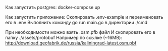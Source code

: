 Как запустить postgres:
docker-compose up

Как запустить приложение:
Скопировать .env-example и переименовать его в .env
Выполнить команду go run main.go в директории ./cmd

При необходимости можно взять .osm.pfb файл
И скопировать его в папку ./assets/protobuf
Например по ссылке (~16MB): 
http://download.geofabrik.de/russia/kaliningrad-latest.osm.pbf

